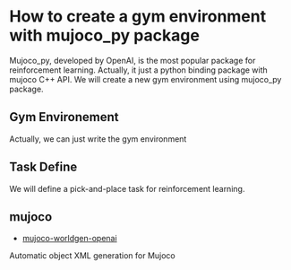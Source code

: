 # How to create a gym environment with mujoco_py package

Mujoco_py, developed by OpenAI, is the most popular package for reinforcement learning. Actually, it just a python binding package with mujoco C++ API. We will create a new gym environment using mujoco_py package. 

## Gym Environement

Actually, we can just write the gym environment 

## Task Define

We will define a pick-and-place task for reinforcement learning.


## mujoco
 - [mujoco-worldgen-openai](https://github.com/openai/mujoco-worldgen)

Automatic object XML generation for Mujoco

